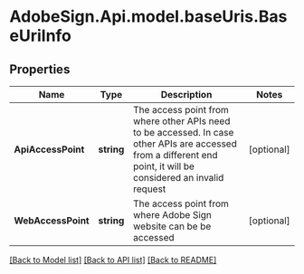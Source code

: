 # AdobeSign.Api.model.baseUris.BaseUriInfo
## Properties

Name | Type | Description | Notes
------------ | ------------- | ------------- | -------------
**ApiAccessPoint** | **string** | The access point from where other APIs need to be accessed. In case other APIs are accessed from a different end point, it will be considered an invalid request | [optional] 
**WebAccessPoint** | **string** | The access point from where Adobe Sign website can be be accessed | [optional] 

[[Back to Model list]](../README.md#documentation-for-models) [[Back to API list]](../README.md#documentation-for-api-endpoints) [[Back to README]](../README.md)

